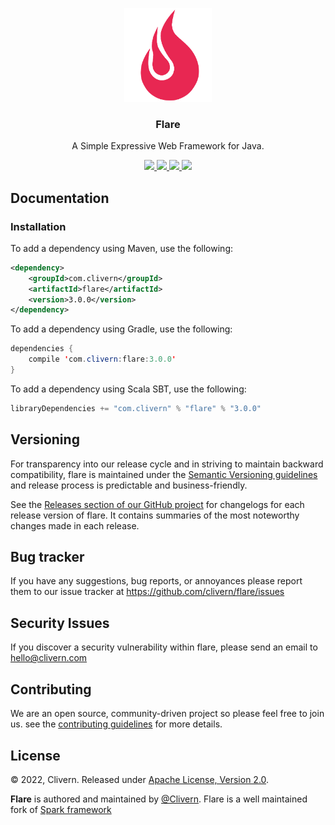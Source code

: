 <p align="center">
    <img alt="Flare Logo" src="/images/logo.png" height="150" />
    <h3 align="center">Flare</h3>
    <p align="center">A Simple Expressive Web Framework for Java.</p>
    <p align="center">
        <a href="https://github.com/Clivern/flare/actions/workflows/ci.yml">
            <img src="https://github.com/Clivern/flare/actions/workflows/ci.yml/badge.svg">
        </a>
        <a href="http://www.javadoc.io/doc/com.clivern/flare">
            <img src="http://www.javadoc.io/badge/com.clivern/flare.svg">
        </a>
        <a href="https://mvnrepository.com/artifact/com.clivern/flare/3.0.0">
            <img src="https://img.shields.io/maven-central/v/com.clivern/flare.svg">
        </a>
        <a href="https://github.com/Clivern/flare/blob/main/LICENSE">
            <img src="https://img.shields.io/badge/LICENSE-Apache_2.0-orange.svg">
        </a>
    </p>
</p>



## Documentation

### Installation

To add a dependency using Maven, use the following:

```xml
<dependency>
    <groupId>com.clivern</groupId>
    <artifactId>flare</artifactId>
    <version>3.0.0</version>
</dependency>
```

To add a dependency using Gradle, use the following:

```java
dependencies {
    compile 'com.clivern:flare:3.0.0'
}
```

To add a dependency using Scala SBT, use the following:

```java
libraryDependencies += "com.clivern" % "flare" % "3.0.0"
```


## Versioning

For transparency into our release cycle and in striving to maintain backward compatibility, flare is maintained under the [Semantic Versioning guidelines](https://semver.org/) and release process is predictable and business-friendly.

See the [Releases section of our GitHub project](https://github.com/clivern/flare/releases) for changelogs for each release version of flare. It contains summaries of the most noteworthy changes made in each release.


## Bug tracker

If you have any suggestions, bug reports, or annoyances please report them to our issue tracker at https://github.com/clivern/flare/issues


## Security Issues

If you discover a security vulnerability within flare, please send an email to [hello@clivern.com](mailto:hello@clivern.com)


## Contributing

We are an open source, community-driven project so please feel free to join us. see the [contributing guidelines](CONTRIBUTING.md) for more details.


## License

© 2022, Clivern. Released under [Apache License, Version 2.0](https://www.apache.org/licenses/LICENSE-2.0).

**Flare** is authored and maintained by [@Clivern](http://github.com/clivern). Flare is a well maintained fork of [Spark framework](https://github.com/perwendel/spark)
